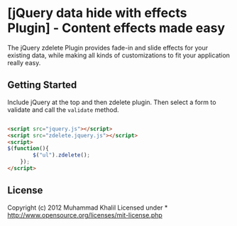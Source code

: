 [jQuery data hide with effects Plugin] - Content effects made easy
================================

The jQuery zdelete Plugin provides fade-in and slide effects for your existing data, while making all kinds of customizations to fit your application really easy.

## Getting Started

Include jQuery at the top and then zdelete plugin. Then select a form to validate and call the `validate` method.

```html

<script src="jquery.js"></script>
<script src="zdelete.jquery.js"></script>
<script>
$(function(){
		$("ul").zdelete();
	});
</script>
```

## License
Copyright (c) 2012 Muhammad Khalil
Licensed under * http://www.opensource.org/licenses/mit-license.php
